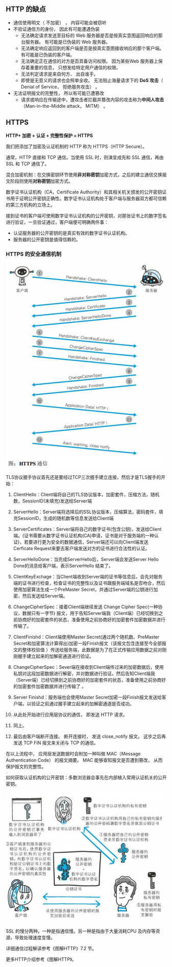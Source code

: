 ## HTTP 的缺点

- 通信使用明文（ 不加密） ， 内容可能会被窃听
- 不验证通信方的身份， 因此有可能遭遇伪装
    - 无法确定请求发送至目标的 Web 服务器是否是按真实意图返回响应的那台服务器。 有可能是已伪装的 Web 服务器。
    - 无法确定响应返回到的客户端是否是按真实意图接收响应的那个客户端。 有可能是已伪装的客户端。
    - 无法确定正在通信的对方是否具备访问权限。 因为某些Web 服务器上保存着重要的信息， 只想发给特定用户通信的权限。
    - 无法判定请求是来自何方、 出自谁手。
    - 即使是无意义的请求也会照单全收。 无法阻止海量请求下的 **DoS 攻击**（ Denial of Service， 拒绝服务攻击） 。 
- 无法证明报文的完整性， 所以有可能已遭篡改 
    - 请求或响应在传输途中，遭攻击者拦截并篡改内容的攻击称为**中间人攻击**（Man-in-the-Middle attack， MITM） 。 

## HTTPS

**HTTP+ 加密 + 认证 + 完整性保护 = HTTPS**

我们把添加了加密及认证机制的 HTTP 称为 HTTPS（HTTP Secure）。

通常，HTTP  直接和 TCP  通信。当使用 SSL  时，则演变成先和 SSL  通信，再由 SSL  和 TCP  通信了。

混合加密机制：在交换密钥环节使用**非对称密钥**加密方式，之后的建立通信交换报文阶段则使用**对称密钥**加密方式。

数字证书认证机构（CA，Certificate Authority）和其相关机关颁发的公开密钥证书用于证明公开密钥正确性。数字证书认证机构处于客户端与服务器双方都可信赖的第三方机构的立场上。

接到证书的客户端可使用数字证书认证机构的公开密钥，对那张证书上的数字签名进行验证，一旦验证通过，客户端便可明确两件事：

- 认证服务器的公开密钥的是真实有效的数字证书认证机构。
- 服务器的公开密钥是值得信赖的。

### HTTPS 的安全通信机制 

![HTTPS通信](img/HTTPS通信.png)

TLS协议握手协议首先还是要经过TCP三次握手建立连接，然后才是TLS握手的开始：

1. ClientHello：Client端将自己的TLS协议版本，加密套件，压缩方法，随机数，SessionID(未填充)发送给Server端

2. ServerHello：Server端将选择后的SSL协议版本，压缩算法，密码套件，填充SessionID，生成的随机数等信息发送给Client端

3. ServerCertificates：Server端将自己的数字证书(包含公钥)，发送给Client端。(证书需要从数字证书认证机构(CA)申请，证书是对于服务端的一种认证)，若要进行更为安全的数据通信，Server端还可以向Client端发送Cerficate Request来要去客户端发送对方的证书进行合法性的认证。

4. ServerHelloDone：当完成ServerHello后，Server端会发送Server Hello Done的消息给客户端，表示ServerHello 结束了。

5. ClientKeyExchage：当Client端收到Server端的证书等信息后，会先对服务端的证书进行检查，检查证书的完整性以及证书跟服务端域名是否吻合，然后使用加密算法生成一个PreMaster Secret，并通过Server端的公钥进行加密，然后发送给Server端。

6. ChangeCipherSpec：接着Client端继续发送 Change Cipher Spec(一种协议，数据只有一字节) 报文，用于告知Server端我（Client端）已经切换到之前协商好的加密套件的状态，准备使用之前协商好的加密套件加密数据并进行传输了。 
7. ClientFinishd：Client端使用Master Secret(通过两个随机数、PreMaster Secret和加密算法计算得出)加密一段Finish报文（该报文包含连接至今全部报文的整体校验值 ）传送给服务端，此数据是为了在正式传输应用数据之前对刚刚握手建立起来的加解密通道进行验证。
8. ChangeCipherSpec：Sever端在接收到Client端传过来的加密数据后，使用私钥对这段加密数据进行解密，并对数据进行验证。然后告知Client端我（Server端）已经切换到之前协商好的加密套件的状态，准备使用之前协商好的加密套件加密数据并进行传输了 。
9. Server Finishd：服务端也会使用Master Secret加密一段Finish报文发送给客户端，以验证之前通过握手建立起来的加解密通道是否成功。
10. 从此处开始进行应用层协议的通信， 即发送 HTTP 请求。 
11. 同上。
12. 最后由客户端断开连接。 断开连接时， 发送 close_notify 报文。 这步之后再发送 TCP FIN 报文来关闭与 TCP
    的通信。 

在以上流程中， 应用层发送数据时会附加一种叫做 MAC（Message Authentication Code） 的报文摘要。 MAC 能够查知报文是否遭到篡改， 从而保护报文的完整性。 

如何获取认证机构的公开密钥：多数浏览器会事先在内部植入常用认证机关的公开密钥。

![通信认证过程](img/通信认证过程.png)

SSL 的慢分两种。一种是指通信慢。另一种是指由于大量消耗CPU 及内存等资源，导致处理速度变慢。

详细通信过程解读参考《图解HTTP》7.2 节。

更多HTTP介绍参考《图解HTTP》。